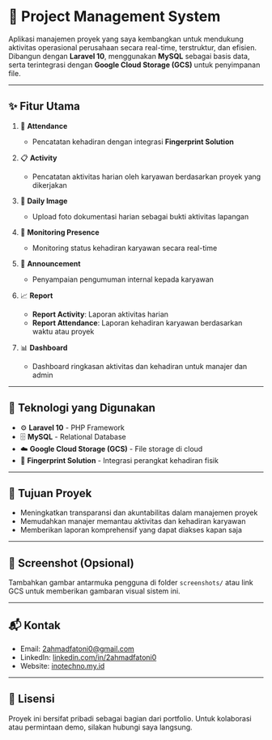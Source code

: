 # 📁 Project Management System

Aplikasi manajemen proyek yang saya kembangkan untuk mendukung aktivitas operasional perusahaan secara real-time, terstruktur, dan efisien. Dibangun dengan **Laravel 10**, menggunakan **MySQL** sebagai basis data, serta terintegrasi dengan **Google Cloud Storage (GCS)** untuk penyimpanan file.

---

## ✨ Fitur Utama

1. 🔐 **Attendance**
   - Pencatatan kehadiran dengan integrasi **Fingerprint Solution**

2. 📋 **Activity**
   - Pencatatan aktivitas harian oleh karyawan berdasarkan proyek yang dikerjakan

3. 📸 **Daily Image**
   - Upload foto dokumentasi harian sebagai bukti aktivitas lapangan

4. 👥 **Monitoring Presence**
   - Monitoring status kehadiran karyawan secara real-time

5. 📢 **Announcement**
   - Penyampaian pengumuman internal kepada karyawan

6. 📈 **Report**
   - **Report Activity**: Laporan aktivitas harian
   - **Report Attendance**: Laporan kehadiran karyawan berdasarkan waktu atau proyek

7. 📊 **Dashboard**
   - Dashboard ringkasan aktivitas dan kehadiran untuk manajer dan admin

---

## 🧰 Teknologi yang Digunakan

- ⚙️ **Laravel 10** - PHP Framework
- 🗄️ **MySQL** - Relational Database
- ☁️ **Google Cloud Storage (GCS)** - File storage di cloud
- 📡 **Fingerprint Solution** - Integrasi perangkat kehadiran fisik

---

## 🎯 Tujuan Proyek

- Meningkatkan transparansi dan akuntabilitas dalam manajemen proyek
- Memudahkan manajer memantau aktivitas dan kehadiran karyawan
- Memberikan laporan komprehensif yang dapat diakses kapan saja

---

## 📸 Screenshot (Opsional)

Tambahkan gambar antarmuka pengguna di folder `screenshots/` atau link GCS untuk memberikan gambaran visual sistem ini.

---

## 📬 Kontak

- Email: 2ahmadfatoni0@gmail.com
- LinkedIn: [linkedin.com/in/2ahmadfatoni0](https://linkedin.com/in/2ahmadfatoni0)  
- Website: [inotechno.my.id](https://inotechno.my.id)

---

## 📝 Lisensi

Proyek ini bersifat pribadi sebagai bagian dari portfolio. Untuk kolaborasi atau permintaan demo, silakan hubungi saya langsung.

